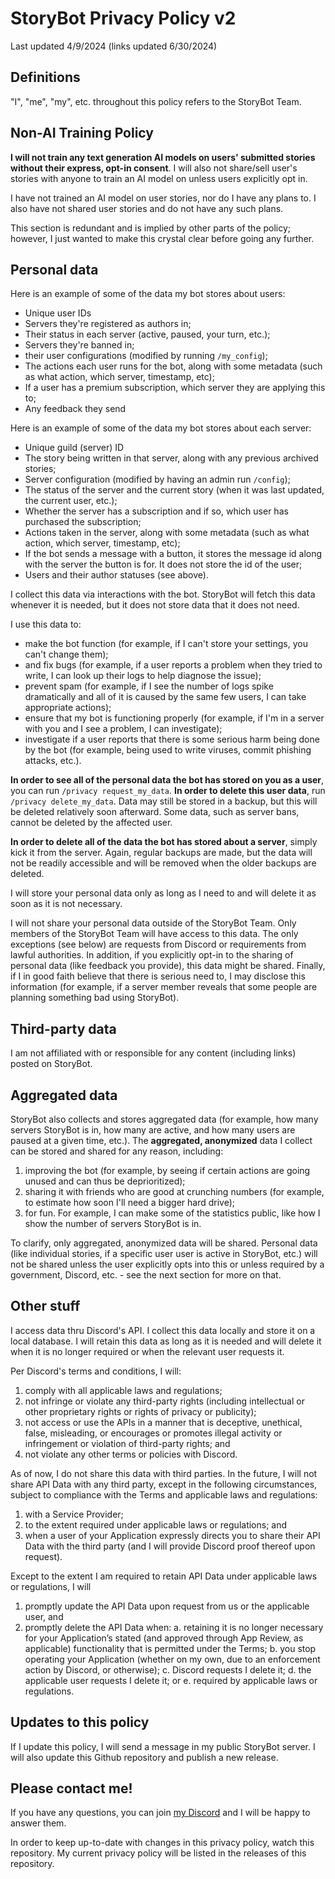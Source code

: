 # StoryBot Privacy Policy v2

Last updated 4/9/2024 (links updated 6/30/2024)

## Definitions

"I", "me", "my", etc. throughout this policy refers to the StoryBot Team.

## Non-AI Training Policy

**I will not train any text generation AI models on users' submitted stories without their express, opt-in consent**. I will also not share/sell user's stories with anyone to train an AI model on unless users explicitly opt in.

I have not trained an AI model on user stories, nor do I have any plans to. I also have not shared user stories and do not have any such plans.

This section is redundant and is implied by other parts of the policy; however, I just wanted to make this crystal clear before going any further.

## Personal data

Here is an example of some of the data my bot stores about users:

- Unique user IDs
- Servers they're registered as authors in;
- Their status in each server (active, paused, your turn, etc.);
- Servers they're banned in;
- their user configurations (modified by running `/my_config`);
- The actions each user runs for the bot, along with some metadata (such as what action, which server, timestamp, etc);
- If a user has a premium subscription, which server they are applying this to;
- Any feedback they send

Here is an example of some of the data my bot stores about each server:

- Unique guild (server) ID
- The story being written in that server, along with any previous archived stories;
- Server configuration (modified by having an admin run `/config`);
- The status of the server and the current story (when it was last updated, the current user, etc.);
- Whether the server has a subscription and if so, which user has purchased the subscription;
- Actions taken in the server, along with some metadata (such as what action, which server, timestamp, etc);
- If the bot sends a message with a button, it stores the message id along with the server the button is for. It does not store the id of the user;
- Users and their author statuses (see above).

I collect this data via interactions with the bot. StoryBot will fetch this data whenever it is needed, but it does not store data that it does not need.

I use this data to:

- make the bot function (for example, if I can't store your settings, you can't change them);
- and fix bugs (for example, if a user reports a problem when they tried to write, I can look up their logs to help diagnose the issue);
- prevent spam (for example, if I see the number of logs spike dramatically and all of it is caused by the same few users, I can take appropriate actions);
- ensure that my bot is functioning properly (for example, if I'm in a server with you and I see a problem, I can investigate);
- investigate if a user reports that there is some serious harm being done by the bot (for example, being used to write viruses, commit phishing attacks, etc.).

**In order to see all of the personal data the bot has stored on you as a user**, you can run `/privacy request_my_data`. **In order to delete this user data**, run `/privacy delete_my_data`. Data may still be stored in a backup, but this will be deleted relatively soon afterward. Some data, such as server bans, cannot be deleted by the affected user.

**In order to delete all of the data the bot has stored about a server**, simply kick it from the server. Again, regular backups are made, but the data will not be readily accessible and will be removed when the older backups are deleted.

I will store your personal data only as long as I need to and will delete it as soon as it is not necessary.

I will not share your personal data outside of the StoryBot Team. Only members of the StoryBot Team will have access to this data. The only exceptions (see below) are requests from Discord or requirements from lawful authorities. In addition, if you explicitly opt-in to the sharing of personal data (like feedback you provide), this data might be shared. Finally, if I in good faith believe that there is serious need to, I may disclose this information (for example, if a server member reveals that some people are planning something bad using StoryBot).

## Third-party data

I am not affiliated with or responsible for any content (including links) posted on StoryBot.

## Aggregated data

StoryBot also collects and stores aggregated data (for example, how many servers StoryBot is in, how many are active, and how many users are paused at a given time, etc.). The __aggregated, anonymized__ data I collect can be stored and shared for any reason, including:

1. improving the bot (for example, by seeing if certain actions are going unused and can thus be deprioritized);
2. sharing it with friends who are good at crunching numbers (for example, to estimate how soon I'll need a bigger hard drive);
3. for fun. For example, I can make some of the statistics public, like how I show the number of servers StoryBot is in.

To clarify, only aggregated, anonymized data will be shared. Personal data (like individual stories, if a specific user user is active in StoryBot, etc.) will not be shared unless the user explicitly opts into this or unless required by a government, Discord, etc. - see the next section for more on that.

## Other stuff

I access data thru Discord's API. I collect this data locally and store it on a local database. I will retain this data as long as it is needed and will delete it when it is no longer required or when the relevant user requests it.

Per Discord's terms and conditions, I will:

1. comply with all applicable laws and regulations;
2. not infringe or violate any third-party rights (including intellectual or other proprietary rights or rights of privacy or publicity);
3. not access or use the APIs in a manner that is deceptive, unethical, false, misleading, or encourages or promotes illegal activity or infringement or violation of third-party rights; and 
4. not violate any other terms or policies with Discord.

As of now, I do not share this data with third parties. In the future, I will not share API Data with any third party, except in the following circumstances, subject to compliance with the Terms and applicable laws and regulations:

1. with a Service Provider;
2. to the extent required under applicable laws or regulations; and 
3. when a user of your Application expressly directs you to share their API Data with the third party (and I will provide Discord proof thereof upon request).

Except to the extent I am required to retain API Data under applicable laws or regulations, I will

1. promptly update the API Data upon request from us or the applicable user, and
2. promptly delete the API Data when:
  a. retaining it is no longer necessary for your Application’s stated (and approved through App Review, as applicable) functionality that is permitted under the Terms;
  b. you stop operating your Application (whether on my own, due to an enforcement action by Discord, or otherwise);
  c. Discord requests I delete it;
  d. the applicable user requests I delete it; or
  e. required by applicable laws or regulations.

## Updates to this policy

If I update this policy, I will send a message in my public StoryBot server. I will also update this Github repository and publish a new release.

## Please contact me!

If you have any questions, you can join [my Discord](https://storybot.app/support-server) and I will be happy to answer them.

In order to keep up-to-date with changes in this privacy policy, watch this repository. My current privacy policy will be listed in the releases of this repository.
